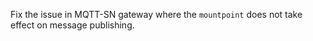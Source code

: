 Fix the issue in MQTT-SN gateway where the `mountpoint` does not take effect on message publishing.
